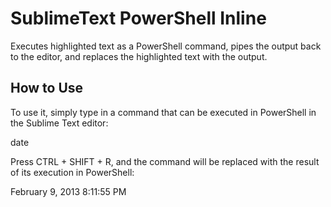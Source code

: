 SublimeText PowerShell Inline
=============================

Executes highlighted text as a PowerShell command, pipes the output back to the editor, and replaces the highlighted text with the output.

How to Use
----------

To use it, simply type in a command that can be executed in PowerShell in the Sublime Text editor:

date

Press CTRL + SHIFT + R, and the command will be replaced with the result of its execution in PowerShell:

February 9, 2013 8:11:55 PM
